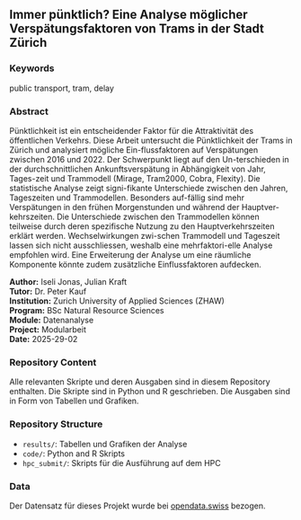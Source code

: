 ## Immer pünktlich? Eine Analyse möglicher Verspätungsfaktoren von Trams in der Stadt Zürich

### Keywords
public transport, tram, delay

### Abstract
Pünktlichkeit ist ein entscheidender Faktor für die Attraktivität des öffentlichen Verkehrs. Diese Arbeit untersucht die Pünktlichkeit der Trams in Zürich und analysiert mögliche Ein-flussfaktoren auf Verspätungen zwischen 2016 und 2022. Der Schwerpunkt liegt auf den Un-terschieden in der durchschnittlichen Ankunftsverspätung in Abhängigkeit von Jahr, Tages-zeit und Trammodell (Mirage, Tram2000, Cobra, Flexity). Die statistische Analyse zeigt signi-fikante Unterschiede zwischen den Jahren, Tageszeiten und Trammodellen. Besonders auf-fällig sind mehr Verspätungen in den frühen Morgenstunden und während der Hauptver-kehrszeiten. Die Unterschiede zwischen den Trammodellen können teilweise durch deren spezifische Nutzung zu den Hauptverkehrszeiten erklärt werden. Wechselwirkungen zwi-schen Trammodell und Tageszeit lassen sich nicht ausschliessen, weshalb eine mehrfaktori-elle Analyse empfohlen wird. Eine Erweiterung der Analyse um eine räumliche Komponente könnte zudem zusätzliche Einflussfaktoren aufdecken.

**Author:**         Iseli Jonas, Julian Kraft<br>
**Tutor:**          Dr. Peter Kauf<br>
**Institution:**    Zurich University of Applied Sciences (ZHAW)<br>
**Program:**        BSc Natural Resource Sciences<br>
**Module:**         Datenanalyse<br>
**Project:**        Modularbeit<br>
**Date:**           2025-29-02

### Repository Content

Alle relevanten Skripte und deren Ausgaben sind in diesem Repository enthalten. Die Skripte sind in Python und R geschrieben. Die Ausgaben sind in Form von Tabellen und Grafiken.

### Repository Structure

- `results/`: Tabellen und Grafiken der Analyse
- `code/`: Python and R Skripts
- `hpc_submit/`: Skripts für die Ausführung auf dem HPC

### Data

Der Datensatz für dieses Projekt wurde bei [opendata.swiss](https://opendata.swiss/de/) bezogen.